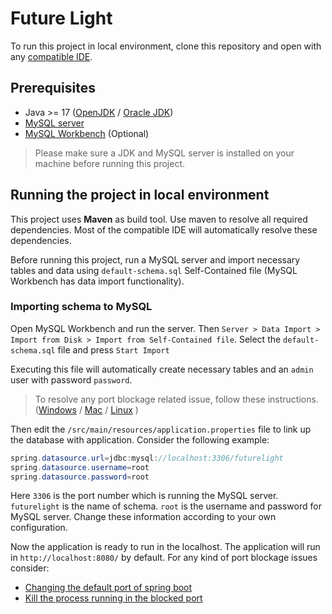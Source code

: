 # Future Light
To run this project in local environment, clone this repository and open with any [compatible IDE](https://spring.io/tools).

## Prerequisites
- Java >= 17 ([OpenJDK](https://jdk.java.net/22/) / [Oracle JDK](https://www.oracle.com/java/technologies/downloads/))
- [MySQL server](https://dev.mysql.com/downloads/mysql/)
- [MySQL Workbench](https://dev.mysql.com/downloads/workbench/) (Optional)

> Please make sure a JDK and MySQL server is installed on your machine before running this project.

## Running the project in local environment
This project uses **Maven** as build tool. Use maven to resolve all required dependencies. Most of the compatible IDE will automatically resolve these dependencies.

Before running this project, run a MySQL server and import necessary tables and data using `default-schema.sql` Self-Contained file (MySQL Workbench has data import functionality). 

### Importing schema to MySQL
Open MySQL Workbench and run the server. Then `Server > Data Import > Import from Disk > Import from Self-Contained file`. Select the `default-schema.sql` file and press `Start Import`

Executing this file will automatically create necessary tables and an `admin` user with password `password`.

<i id="blocked-port"></i>
> To resolve any port blockage related issue, follow these instructions.([Windows](https://knowledge.informatica.com/s/article/137920?language=en_US) / [Mac](https://pimylifeup.com/macos-kill-process-port/) / [Linux](https://stackoverflow.com/questions/11583562/how-to-kill-a-process-running-on-particular-port-in-linux) )

Then edit the `/src/main/resources/application.properties` file to link up the database with application. Consider the following example:

```java
spring.datasource.url=jdbc:mysql://localhost:3306/futurelight
spring.datasource.username=root
spring.datasource.password=root
```

Here `3306` is the port number which is running the MySQL server. `futurelight` is the name of schema. `root` is the username and password for MySQL server. Change these information according to your own configuration.

Now the application is ready to run in the localhost. The application will run in `http://localhost:8080/` by default. For any kind of port blockage issues consider:
- [Changing the default port of spring boot](https://www.baeldung.com/spring-boot-change-port)
- [Kill the process running in the blocked port](#blocked-port)
